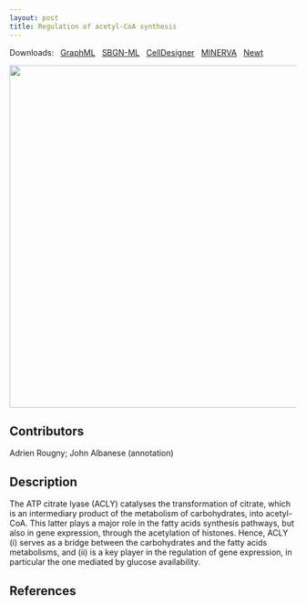 ```yaml
---
layout: post
title: Regulation of acetyl-CoA synthesis
---
```


Downloads: &nbsp; 
[GraphML](../downloads/F006-ACLY.graphml) &nbsp; 
[SBGN-ML](../downloads/F006-ACLY-SBGNv02.sbgn) &nbsp;
[CellDesigner](../downloads/model_F006.xml) &nbsp;
[MINERVA](https://mreg.elixir-luxembourg.org/minerva/index.xhtml?id=F006) &nbsp;
[Newt](http://web.newteditor.org/?URL=https://metabolismregulation.github.io/downloads/F006-ACLY.sbgn) &nbsp;
<p align="middle"><a href="/acly/"><img id="image" src="/downloads/F006-ACLY.png" width="600"/></a></p>

## Contributors

Adrien Rougny; John Albanese (annotation)

## Description

The ATP citrate lyase (ACLY) catalyses the transformation of citrate, which is an intermediary product of the metabolism of carbohydrates, into acetyl-CoA. This latter plays a major role in the fatty acids synthesis pathways, but also in gene expression, through the acetylation of histones. Hence, ACLY (i) serves as a bridge between the carbohydrates and the fatty acids metabolisms, and (ii) is a key player in the regulation of gene expression, in particular the one mediated by glucose availability.

## References




